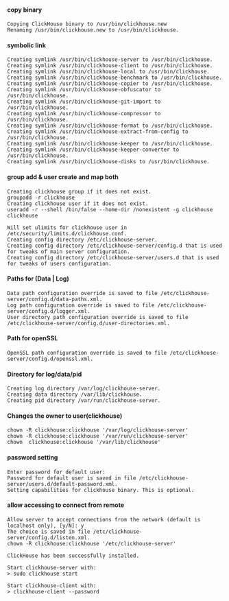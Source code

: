 #### copy binary

    Copying ClickHouse binary to /usr/bin/clickhouse.new
    Renaming /usr/bin/clickhouse.new to /usr/bin/clickhouse.

#### symbolic link

    Creating symlink /usr/bin/clickhouse-server to /usr/bin/clickhouse.
    Creating symlink /usr/bin/clickhouse-client to /usr/bin/clickhouse.
    Creating symlink /usr/bin/clickhouse-local to /usr/bin/clickhouse.
    Creating symlink /usr/bin/clickhouse-benchmark to /usr/bin/clickhouse.
    Creating symlink /usr/bin/clickhouse-copier to /usr/bin/clickhouse.
    Creating symlink /usr/bin/clickhouse-obfuscator to /usr/bin/clickhouse.
    Creating symlink /usr/bin/clickhouse-git-import to /usr/bin/clickhouse.
    Creating symlink /usr/bin/clickhouse-compressor to /usr/bin/clickhouse.
    Creating symlink /usr/bin/clickhouse-format to /usr/bin/clickhouse.
    Creating symlink /usr/bin/clickhouse-extract-from-config to /usr/bin/clickhouse.
    Creating symlink /usr/bin/clickhouse-keeper to /usr/bin/clickhouse.
    Creating symlink /usr/bin/clickhouse-keeper-converter to /usr/bin/clickhouse.
    Creating symlink /usr/bin/clickhouse-disks to /usr/bin/clickhouse.

#### group add & user create and map both

    Creating clickhouse group if it does not exist.
    groupadd -r clickhouse
    Creating clickhouse user if it does not exist.
    useradd -r --shell /bin/false --home-dir /nonexistent -g clickhouse clickhouse

    Will set ulimits for clickhouse user in /etc/security/limits.d/clickhouse.conf.
    Creating config directory /etc/clickhouse-server.
    Creating config directory /etc/clickhouse-server/config.d that is used for tweaks of main server configuration.
    Creating config directory /etc/clickhouse-server/users.d that is used for tweaks of users configuration.

#### Paths for (Data | Log)
    Data path configuration override is saved to file /etc/clickhouse-server/config.d/data-paths.xml.
    Log path configuration override is saved to file /etc/clickhouse-server/config.d/logger.xml.
    User directory path configuration override is saved to file /etc/clickhouse-server/config.d/user-directories.xml.

#### Path for openSSL

    OpenSSL path configuration override is saved to file /etc/clickhouse-server/config.d/openssl.xml.

#### Directory for log/data/pid

    Creating log directory /var/log/clickhouse-server.
    Creating data directory /var/lib/clickhouse.
    Creating pid directory /var/run/clickhouse-server.

#### Changes the owner to user(clickhouse)

    chown -R clickhouse:clickhouse '/var/log/clickhouse-server'
    chown -R clickhouse:clickhouse '/var/run/clickhouse-server'
    chown  clickhouse:clickhouse '/var/lib/clickhouse'

#### password setting

    Enter password for default user:
    Password for default user is saved in file /etc/clickhouse-server/users.d/default-password.xml.
    Setting capabilities for clickhouse binary. This is optional.

#### allow accessing to connect from remote

    Allow server to accept connections from the network (default is localhost only), [y/N]: y
    The choice is saved in file /etc/clickhouse-server/config.d/listen.xml.
    chown -R clickhouse:clickhouse '/etc/clickhouse-server'

    ClickHouse has been successfully installed.

    Start clickhouse-server with:
    > sudo clickhouse start

    Start clickhouse-client with:
    > clickhouse-client --password
